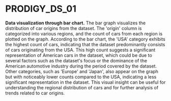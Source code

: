 # PRODIGY_DS_01
**Data visualization through bar chart.**
The bar graph visualizes the distribution of car origins from the dataset. 
The 'origin' column is categorized into various regions, and the count of cars from each region is plotted on the graph. 
According to the bar chart, the 'USA' category exhibits the highest count of cars, indicating that the dataset predominantly consists of cars originating from the USA. 
This high count suggests a significant representation of American cars in the dataset, which could be due to several factors such as the dataset's focus or the dominance of the American automotive industry during the period covered by the dataset.
Other categories, such as 'Europe' and 'Japan', also appear on the graph but with noticeably lower counts compared to the USA, indicating a less significant representation in the dataset. 
This visual insight can be useful for understanding the regional distribution of cars and for further analysis of trends related to car origins.
